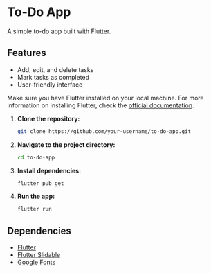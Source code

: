 # To-Do App

A simple to-do app built with Flutter.

## Features

- Add, edit, and delete tasks
- Mark tasks as completed
- User-friendly interface


Make sure you have Flutter installed on your local machine. For more information on installing Flutter, check the [official documentation](https://flutter.dev/docs/get-started/install).

1. **Clone the repository:**

    ```bash
    git clone https://github.com/your-username/to-do-app.git
    ```

2. **Navigate to the project directory:**

    ```bash
    cd to-do-app
    ```

3. **Install dependencies:**

    ```bash
    flutter pub get
    ```

4. **Run the app:**

    ```bash
    flutter run
    ```

## Dependencies

- [Flutter](https://flutter.dev/)
- [Flutter Slidable](https://pub.dev/packages/flutter_slidable)
- [Google Fonts](https://pub.dev/packages/google_fonts)


